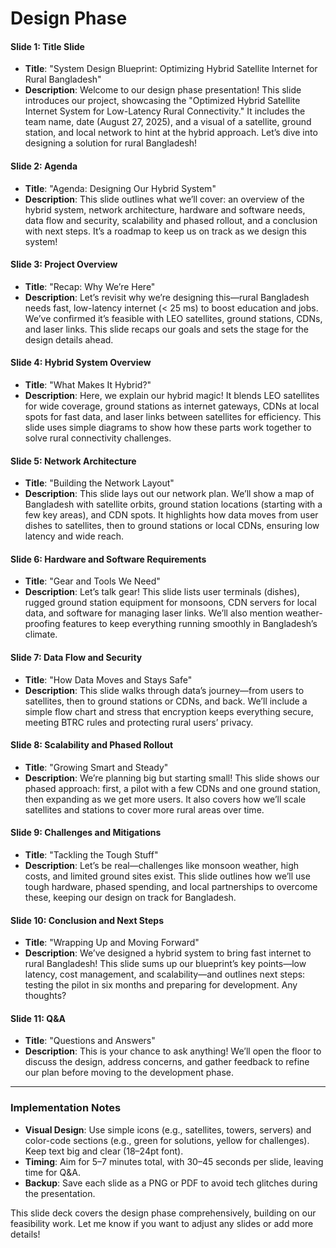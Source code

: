 

# Design Phase

#### Slide 1: Title Slide
- **Title**: "System Design Blueprint: Optimizing Hybrid Satellite Internet for Rural Bangladesh"
- **Description**: Welcome to our design phase presentation! This slide introduces our project, showcasing the "Optimized Hybrid Satellite Internet System for Low-Latency Rural Connectivity." It includes the team name, date (August 27, 2025), and a visual of a satellite, ground station, and local network to hint at the hybrid approach. Let’s dive into designing a solution for rural Bangladesh!

#### Slide 2: Agenda
- **Title**: "Agenda: Designing Our Hybrid System"
- **Description**: This slide outlines what we’ll cover: an overview of the hybrid system, network architecture, hardware and software needs, data flow and security, scalability and phased rollout, and a conclusion with next steps. It’s a roadmap to keep us on track as we design this system!

#### Slide 3: Project Overview
- **Title**: "Recap: Why We’re Here"
- **Description**: Let’s revisit why we’re designing this—rural Bangladesh needs fast, low-latency internet (< 25 ms) to boost education and jobs. We’ve confirmed it’s feasible with LEO satellites, ground stations, CDNs, and laser links. This slide recaps our goals and sets the stage for the design details ahead.

#### Slide 4: Hybrid System Overview
- **Title**: "What Makes It Hybrid?"
- **Description**: Here, we explain our hybrid magic! It blends LEO satellites for wide coverage, ground stations as internet gateways, CDNs at local spots for fast data, and laser links between satellites for efficiency. This slide uses simple diagrams to show how these parts work together to solve rural connectivity challenges.

#### Slide 5: Network Architecture
- **Title**: "Building the Network Layout"
- **Description**: This slide lays out our network plan. We’ll show a map of Bangladesh with satellite orbits, ground station locations (starting with a few key areas), and CDN spots. It highlights how data moves from user dishes to satellites, then to ground stations or local CDNs, ensuring low latency and wide reach.

#### Slide 6: Hardware and Software Requirements
- **Title**: "Gear and Tools We Need"
- **Description**: Let’s talk gear! This slide lists user terminals (dishes), rugged ground station equipment for monsoons, CDN servers for local data, and software for managing laser links. We’ll also mention weather-proofing features to keep everything running smoothly in Bangladesh’s climate.

#### Slide 7: Data Flow and Security
- **Title**: "How Data Moves and Stays Safe"
- **Description**: This slide walks through data’s journey—from users to satellites, then to ground stations or CDNs, and back. We’ll include a simple flow chart and stress that encryption keeps everything secure, meeting BTRC rules and protecting rural users’ privacy.

#### Slide 8: Scalability and Phased Rollout
- **Title**: "Growing Smart and Steady"
- **Description**: We’re planning big but starting small! This slide shows our phased approach: first, a pilot with a few CDNs and one ground station, then expanding as we get more users. It also covers how we’ll scale satellites and stations to cover more rural areas over time.

#### Slide 9: Challenges and Mitigations
- **Title**: "Tackling the Tough Stuff"
- **Description**: Let’s be real—challenges like monsoon weather, high costs, and limited ground sites exist. This slide outlines how we’ll use tough hardware, phased spending, and local partnerships to overcome these, keeping our design on track for Bangladesh.

#### Slide 10: Conclusion and Next Steps
- **Title**: "Wrapping Up and Moving Forward"
- **Description**: We’ve designed a hybrid system to bring fast internet to rural Bangladesh! This slide sums up our blueprint’s key points—low latency, cost management, and scalability—and outlines next steps: testing the pilot in six months and preparing for development. Any thoughts?

#### Slide 11: Q&A
- **Title**: "Questions and Answers"
- **Description**: This is your chance to ask anything! We’ll open the floor to discuss the design, address concerns, and gather feedback to refine our plan before moving to the development phase.

---

### Implementation Notes
- **Visual Design**: Use simple icons (e.g., satellites, towers, servers) and color-code sections (e.g., green for solutions, yellow for challenges). Keep text big and clear (18–24pt font).
- **Timing**: Aim for 5–7 minutes total, with 30–45 seconds per slide, leaving time for Q&A.
- **Backup**: Save each slide as a PNG or PDF to avoid tech glitches during the presentation.

This slide deck covers the design phase comprehensively, building on our feasibility work. Let me know if you want to adjust any slides or add more details!